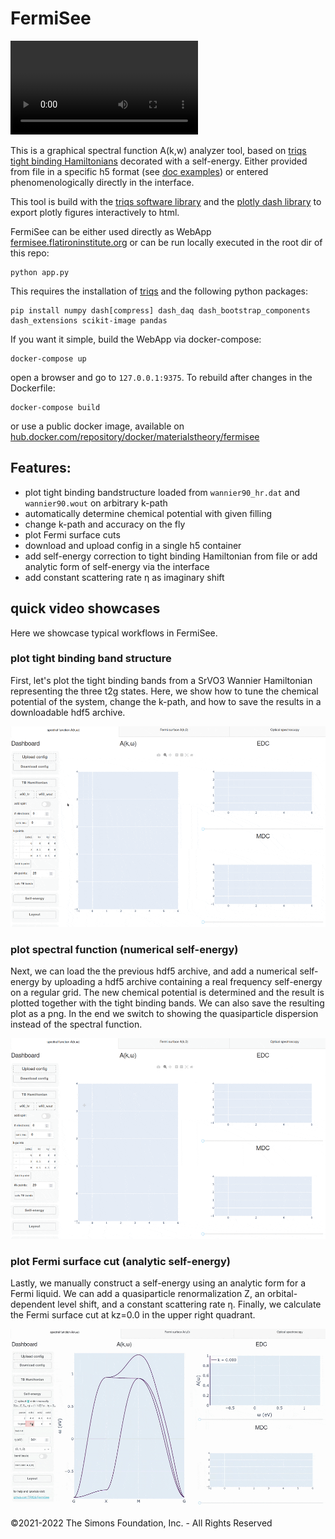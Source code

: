  # FermiSee

![Basic tutorial](doc/Fermisee_basics_1080p.mp4)

 This is a graphical spectral function A(k,w) analyzer tool, based on [triqs tight binding Hamiltonians](https://triqs.github.io/triqs/unstable/documentation/manual/triqs/lattice_tools/contents.html) decorated with a self-energy. Either provided from file in a specific h5 format (see [doc examples](doc/howto_prepare_self_energy.py)) or entered phenomenologically directly in the interface. 
 
 This tool is build with the [triqs software library](https://triqs.github.io/) and the [plotly dash library](dash.plotly.com) to export plotly figures interactively to html.

FermiSee can be either used directly as WebApp [fermisee.flatironinstitute.org](http://fermisee.flatironinstitute.org/) or can be run locally executed in the root dir of this repo:
 ```
 python app.py
 ```
 This requires the installation of [triqs](https://triqs.github.io/) and the following python packages: 
 ``` 
 pip install numpy dash[compress] dash_daq dash_bootstrap_components dash_extensions scikit-image pandas
 ```
 If you want it simple, build the WebApp via docker-compose:
 ```
 docker-compose up
 ```
open a browser and go to `127.0.0.1:9375`. To rebuild after changes in the Dockerfile:
 ```
 docker-compose build
```
or use a public docker image, available on [hub.docker.com/repository/docker/materialstheory/fermisee](hub.docker.com/repository/docker/materialstheory/fermisee)

## Features:

* plot tight binding bandstructure loaded from `wannier90_hr.dat` and `wannier90.wout` on arbitrary k-path
* automatically determine chemical potential with given filling
* change k-path and accuracy on the fly
* plot Fermi surface cuts
* download and upload config in a single h5 container
* add self-energy correction to tight binding Hamiltonian from file or add analytic form of self-energy via the interface
* add constant scattering rate η as imaginary shift

## quick video showcases

Here we showcase typical workflows in FermiSee.

### plot tight binding band structure

First, let's plot the tight binding bands from a SrVO3 Wannier Hamiltonian representing the three t2g states. Here, we show how to tune the chemical potential of the system, change the k-path, and how to save the results in a downloadable hdf5 archive.

![small tutorial](doc/tutorial_tight_binding.gif)


### plot spectral function (numerical self-energy)

Next, we can load the the previous hdf5 archive, and add a numerical self-energy by uploading a hdf5 archive containing a real frequency self-energy on a regular grid. The new chemical potential is determined and the result is plotted together with the tight binding bands. We can also save the resulting plot as a png. In the end we switch to showing the quasiparticle dispersion instead of the spectral function.

![small tutorial](doc/tutorial_sigma_num.gif)


### plot Fermi surface cut (analytic self-energy)

Lastly, we manually construct a self-energy using an analytic form for a Fermi liquid. We can add a quasiparticle renormalization Z, an orbital-dependent level shift, and a constant scattering rate η. Finally, we calculate the Fermi surface cut at kz=0.0 in the upper right quadrant.

![small tutorial](doc/tutorial_sigma_analytic.gif)


©2021-2022 The Simons Foundation, Inc. - All Rights Reserved
